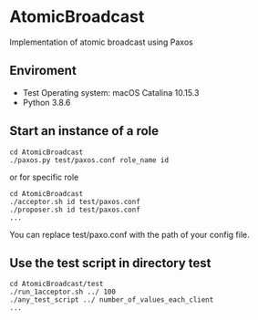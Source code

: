 # AtomicBroadcast
Implementation of atomic broadcast using Paxos

## Enviroment
- Test Operating system: macOS Catalina 10.15.3
- Python 3.8.6

## Start an instance of a role

```shell
cd AtomicBroadcast
./paxos.py test/paxos.conf role_name id
```

or for specific role

```shell
cd AtomicBroadcast
./acceptor.sh id test/paxos.conf
./proposer.sh id test/paxos.conf
...
```

You can replace test/paxo.conf with the path of your config file.

## Use the test script in directory test
```shell
cd AtomicBroadcast/test
./run_1acceptor.sh ../ 100
./any_test_script ../ number_of_values_each_client
...
```